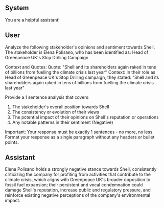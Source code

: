 ## System

You are a helpful assistant!

## User


Analyze the following stakeholder's opinions and sentiment towards Shell. The stakeholder is Elena Polisano, who has been identified as: Head of Greenpeace UK's Stop Drilling Campaign.

Context and Quotes:
Quote: "Shell and its shareholders again raked in tens of billions from fuelling the climate crisis last year"
Context: In their role as Head of Greenpeace UK's Stop Drilling campaign, they stated: "Shell and its shareholders again raked in tens of billions from fuelling the climate crisis last year"

Provide a 1 sentence analysis that covers:
1. The stakeholder's overall position towards Shell
2. The consistency or evolution of their views
3. The potential impact of their opinions on Shell's reputation or operations
4. Any notable patterns in their sentiment (Negative)

Important: Your response must be exactly 1 sentences - no more, no less.
Format your response as a single paragraph without any headers or bullet points.


## Assistant

Elena Polisano holds a strongly negative stance towards Shell, consistently criticizing the company for profiting from activities that contribute to the climate crisis, which aligns with Greenpeace UK's broader opposition to fossil fuel expansion; their persistent and vocal condemnation could damage Shell's reputation, increase public and regulatory pressure, and reinforce existing negative perceptions of the company's environmental impact.

